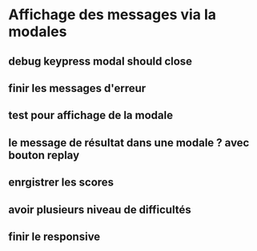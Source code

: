 # Affichage des messages via la modales

## debug keypress modal should close

## finir les messages d'erreur

## test pour affichage de la modale

## le message de résultat dans une modale ? avec bouton replay

## enrgistrer les scores

## avoir plusieurs niveau de difficultés

## finir le responsive
